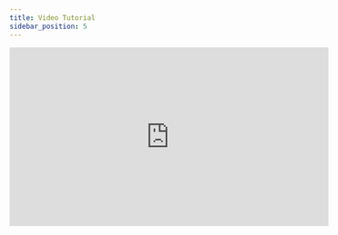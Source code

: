 ```yaml
---
title: Video Tutorial 
sidebar_position: 5
---
```


<iframe width="560" height="315" src="https://www.youtube.com/embed/8WUv3uwuaiQ" title="YouTube video player" frameborder="0" allowfullscreen= "true"></iframe>